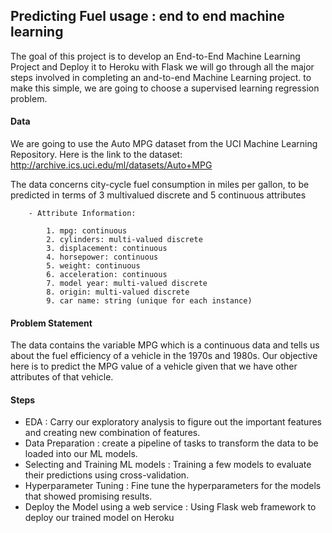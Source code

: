 ## Predicting Fuel usage : end to end machine learning

The goal of this project is to develop an End-to-End Machine Learning Project and Deploy it to Heroku with Flask
we will go through all the major steps involved in completing an and-to-end Machine Learning project. to make this simple, we are going to choose a supervised learning regression problem.

#### Data
We are going to use the Auto MPG dataset from the UCI Machine Learning Repository. Here is the link to the dataset: http://archive.ics.uci.edu/ml/datasets/Auto+MPG

The data concerns city-cycle fuel consumption in miles per gallon, to be predicted in terms of 3 multivalued discrete and 5 continuous attributes

        - Attribute Information:

            1. mpg: continuous
            2. cylinders: multi-valued discrete
            3. displacement: continuous
            4. horsepower: continuous
            5. weight: continuous
            6. acceleration: continuous
            7. model year: multi-valued discrete
            8. origin: multi-valued discrete
            9. car name: string (unique for each instance)



#### Problem Statement
The data contains the variable MPG which is a continuous data and tells us about the fuel efficiency of a vehicle in the 1970s and 1980s.
Our objective here is to predict the MPG value of a vehicle given that we have other attributes of that vehicle.

#### Steps
- EDA : Carry our exploratory analysis to figure out the important features and creating new combination of features.
- Data Preparation : create a pipeline of tasks to transform the data to be loaded into our ML models.
- Selecting and Training ML models : Training a few models to evaluate their predictions using cross-validation.
- Hyperparameter Tuning : Fine tune the hyperparameters for the models that showed promising results.
- Deploy the Model using a web service : Using Flask web framework to deploy our trained model on Heroku
